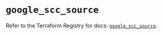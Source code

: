 # `google_scc_source`

Refer to the Terraform Registry for docs: [`google_scc_source`](https://registry.terraform.io/providers/hashicorp/google-beta/6.10.0/docs/resources/google_scc_source).
